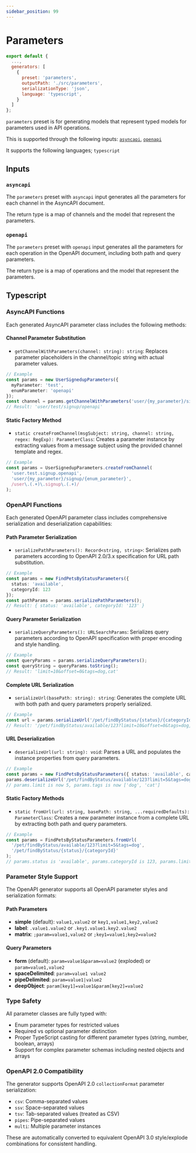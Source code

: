 ```yaml
---
sidebar_position: 99
---
```


# Parameters

```js
export default {
  ...,
  generators: [
    {
      preset: 'parameters',
      outputPath: './src/parameters',
      serializationType: 'json',
      language: 'typescript',
    }
  ]
};
```

`parameters` preset is for generating models that represent typed models for parameters used in API operations.

This is supported through the following inputs: [`asyncapi`](#inputs), [`openapi`](#inputs)

It supports the following languages; `typescript`

## Inputs

### `asyncapi`
The `parameters` preset with `asyncapi` input generates all the parameters for each channel in the AsyncAPI document.

The return type is a map of channels and the model that represent the parameters.

### `openapi`
The `parameters` preset with `openapi` input generates all the parameters for each operation in the OpenAPI document, including both path and query parameters.

The return type is a map of operations and the model that represent the parameters.

## Typescript

### AsyncAPI Functions

Each generated AsyncAPI parameter class includes the following methods:

#### Channel Parameter Substitution
- `getChannelWithParameters(channel: string): string`: Replaces parameter placeholders in the channel/topic string with actual parameter values.

```typescript
// Example
const params = new UserSignedupParameters({
  myParameter: 'test',
  enumParameter: 'openapi'
});
const channel = params.getChannelWithParameters('user/{my_parameter}/signup/{enum_parameter}');
// Result: 'user/test/signup/openapi'
```

#### Static Factory Method
- `static createFromChannel(msgSubject: string, channel: string, regex: RegExp): ParameterClass`: Creates a parameter instance by extracting values from a message subject using the provided channel template and regex.

```typescript
// Example
const params = UserSignedupParameters.createFromChannel(
  'user.test.signup.openapi',
  'user/{my_parameter}/signup/{enum_parameter}',
  /user\.(.+)\.signup\.(.+)/
);
```

### OpenAPI Functions

Each generated OpenAPI parameter class includes comprehensive serialization and deserialization capabilities:

#### Path Parameter Serialization
- `serializePathParameters(): Record<string, string>`: Serializes path parameters according to OpenAPI 2.0/3.x specification for URL path substitution.

```typescript
// Example
const params = new FindPetsByStatusParameters({
  status: 'available',
  categoryId: 123
});
const pathParams = params.serializePathParameters();
// Result: { status: 'available', categoryId: '123' }
```

#### Query Parameter Serialization
- `serializeQueryParameters(): URLSearchParams`: Serializes query parameters according to OpenAPI specification with proper encoding and style handling.

```typescript
// Example
const queryParams = params.serializeQueryParameters();
const queryString = queryParams.toString();
// Result: 'limit=10&offset=0&tags=dog,cat'
```

#### Complete URL Serialization
- `serializeUrl(basePath: string): string`: Generates the complete URL with both path and query parameters properly serialized.

```typescript
// Example
const url = params.serializeUrl('/pet/findByStatus/{status}/{categoryId}');
// Result: '/pet/findByStatus/available/123?limit=10&offset=0&tags=dog,cat'
```

#### URL Deserialization
- `deserializeUrl(url: string): void`: Parses a URL and populates the instance properties from query parameters.

```typescript
// Example
const params = new FindPetsByStatusParameters({ status: 'available', categoryId: 123 });
params.deserializeUrl('/pet/findByStatus/available/123?limit=5&tags=dog,cat');
// params.limit is now 5, params.tags is now ['dog', 'cat']
```

#### Static Factory Methods
- `static fromUrl(url: string, basePath: string, ...requiredDefaults): ParameterClass`: Creates a new parameter instance from a complete URL by extracting both path and query parameters.

```typescript
// Example
const params = FindPetsByStatusParameters.fromUrl(
  '/pet/findByStatus/available/123?limit=5&tags=dog',
  '/pet/findByStatus/{status}/{categoryId}'
);
// params.status is 'available', params.categoryId is 123, params.limit is 5
```

### Parameter Style Support

The OpenAPI generator supports all OpenAPI parameter styles and serialization formats:

#### Path Parameters
- **simple** (default): `value1,value2` or `key1,value1,key2,value2`
- **label**: `.value1.value2` or `.key1.value1.key2.value2`
- **matrix**: `;param=value1,value2` or `;key1=value1;key2=value2`

#### Query Parameters
- **form** (default): `param=value1&param=value2` (exploded) or `param=value1,value2`
- **spaceDelimited**: `param=value1 value2`
- **pipeDelimited**: `param=value1|value2`
- **deepObject**: `param[key1]=value1&param[key2]=value2`

### Type Safety

All parameter classes are fully typed with:
- Enum parameter types for restricted values
- Required vs optional parameter distinction
- Proper TypeScript casting for different parameter types (string, number, boolean, arrays)
- Support for complex parameter schemas including nested objects and arrays

### OpenAPI 2.0 Compatibility

The generator supports OpenAPI 2.0 `collectionFormat` parameter serialization:
- `csv`: Comma-separated values
- `ssv`: Space-separated values  
- `tsv`: Tab-separated values (treated as CSV)
- `pipes`: Pipe-separated values
- `multi`: Multiple parameter instances

These are automatically converted to equivalent OpenAPI 3.0 style/explode combinations for consistent handling.
